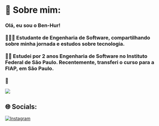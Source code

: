 # 💫 Sobre mim:
### Olá, eu sou o Ben-Hur!<br><br>👩🏻‍💻 Estudante de Engenharia de Software, compartilhando sobre minha jornada e estudos sobre tecnologia.<br/><br>👨‍🎓 Estudei por 2 anos Engenharia de Software no Instituto Federal de São Paulo. Recentemente, transferi o curso para a FIAP, em São Paulo.<br/><br>💭<br/>
![](https://github-readme-stats.vercel.app/api?username=BenHurFerreira&theme=radical&hide_border=false&include_all_commits=false&count_private=false)<br/>

## 🌐 Socials:
[![Instagram](https://img.shields.io/badge/Instagram-%23E4405F.svg?logo=Instagram&logoColor=white)](https://instagram.com/ben_hur.ferreira) 
